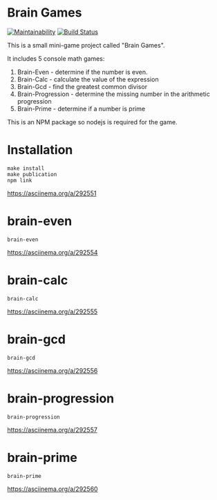 # Brain Games
[![Maintainability](https://api.codeclimate.com/v1/badges/f0368852f99fc4f86e20/maintainability)](https://codeclimate.com/github/EgorGo23/frontend-project-lvl1/maintainability)
[![Build Status](https://travis-ci.org/EgorGo23/frontend-project-lvl1.svg?branch=master)](https://travis-ci.org/EgorGo23/frontend-project-lvl1)

This is a small mini-game project called "Brain Games". 

It includes 5 console math games:
1. Brain-Even - determine if the number is even.
2. Brain-Calc - calculate the value of the expression
3. Brain-Gcd - find the greatest common divisor
4. Brain-Progression - determine the missing number in the arithmetic progression
5. Brain-Prime - determine if a number is prime

This is an NPM package so nodejs is required for the game.

# Installation
	make install
	make publication
	npm link	
https://asciinema.org/a/292551

# brain-even
	brain-even
https://asciinema.org/a/292554

# brain-calc
	brain-calc
https://asciinema.org/a/292555

# brain-gcd
	brain-gcd
https://asciinema.org/a/292556

# brain-progression
	brain-progression
https://asciinema.org/a/292557

# brain-prime
	brain-prime
https://asciinema.org/a/292560

